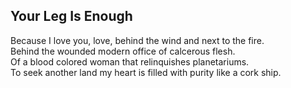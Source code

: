 Your Leg Is Enough
------------------
Because I love you, love, behind the wind and next to the fire.  
Behind the wounded modern office of calcerous flesh.  
Of a blood colored woman that relinquishes planetariums.  
To seek another land my heart is filled with purity like a cork ship.  
